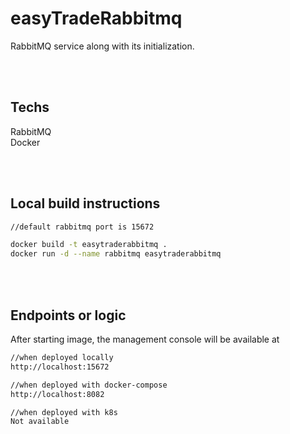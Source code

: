 # easyTradeRabbitmq
RabbitMQ service along with its initialization.   

<br/><br/>

## Techs
RabbitMQ   
Docker   

<br/><br/>

## Local build instructions
```sh
//default rabbitmq port is 15672

docker build -t easytraderabbitmq .
docker run -d --name rabbitmq easytraderabbitmq
```   

<br/><br/>

## Endpoints or logic
After starting image, the management console will be available at
```sh
//when deployed locally
http://localhost:15672

//when deployed with docker-compose
http://localhost:8082

//when deployed with k8s
Not available
```

<br/><br/>


